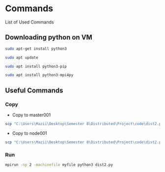 # Commands

List of Used Commands

## Downloading python on VM

```bash
sudo apt-get install python3
```

```bash
sudo apt update
```

```bash
sudo apt install python3-pip
```

```bash
sudo apt install python3-mpi4py
```

## Useful Commands

### Copy

- Copy to master001

```bash
scp "C:\Users\Mazii\Desktop\Semester 8\Distributed\Project\code\dist2.py" mazen@13.68.212.242:/home/mazen/mpi4py
```

- Copy to node001

```bash
scp "C:\Users\Mazii\Desktop\Semester 8\Distributed\Project\code\dist2.py" mazen@52.224.125.28:/home/mazen/mpi4py
```

### Run

```bash
mpirun -np 2 -machinefile myfile python3 dist2.py
```
